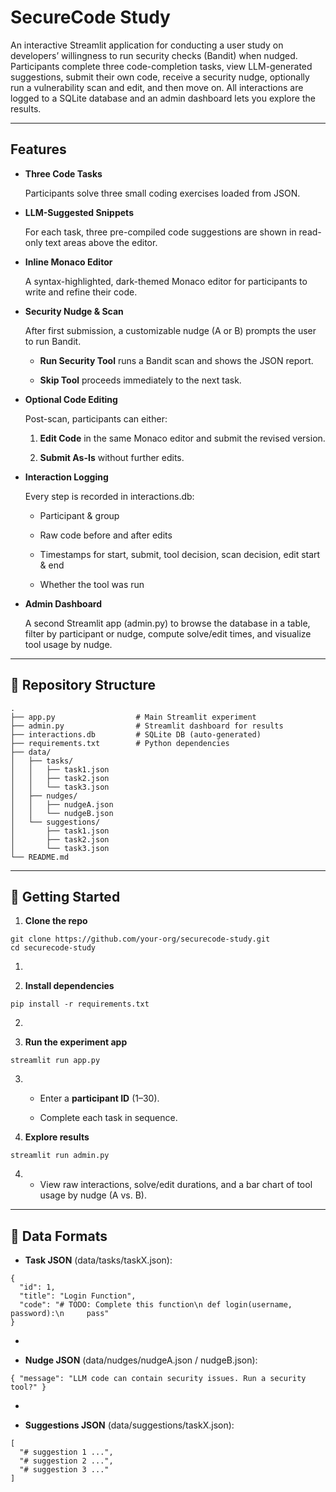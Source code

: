 
# **SecureCode Study**

  

An interactive Streamlit application for conducting a user study on developers’ willingness to run security checks (Bandit) when nudged. Participants complete three code-completion tasks, view LLM-generated suggestions, submit their own code, receive a security nudge, optionally run a vulnerability scan and edit, and then move on. All interactions are logged to a SQLite database and an admin dashboard lets you explore the results.

----------

## Features

-   **Three Code Tasks**
    
    Participants solve three small coding exercises loaded from JSON.
    
-   **LLM-Suggested Snippets**
    
    For each task, three pre-compiled code suggestions are shown in read-only text areas above the editor.
    
-   **Inline Monaco Editor**
    
    A syntax-highlighted, dark-themed Monaco editor for participants to write and refine their code.
    
-   **Security Nudge & Scan**
    
    After first submission, a customizable nudge (A or B) prompts the user to run Bandit.
    
    -   **Run Security Tool**  runs a Bandit scan and shows the JSON report.
        
    -   **Skip Tool**  proceeds immediately to the next task.
        
    
-   **Optional Code Editing**
    
    Post-scan, participants can either:
    
    1.  **Edit Code**  in the same Monaco editor and submit the revised version.
        
    2.  **Submit As-Is**  without further edits.
        
    
-   **Interaction Logging**
    
    Every step is recorded in  interactions.db:
    
    -   Participant & group
        
    -   Raw code before and after edits
        
    -   Timestamps for start, submit, tool decision, scan decision, edit start & end
        
    -   Whether the tool was run
        
    
-   **Admin Dashboard**
    
    A second Streamlit app (admin.py) to browse the database in a table, filter by participant or nudge, compute solve/edit times, and visualize tool usage by nudge.
    

----------

## **📁 Repository Structure**

```
.
├── app.py                  # Main Streamlit experiment
├── admin.py                # Streamlit dashboard for results
├── interactions.db         # SQLite DB (auto-generated)
├── requirements.txt        # Python dependencies
├── data/
│   ├── tasks/
│   │   ├── task1.json
│   │   ├── task2.json
│   │   └── task3.json
│   ├── nudges/
│   │   ├── nudgeA.json
│   │   └── nudgeB.json
│   └── suggestions/
│       ├── task1.json
│       ├── task2.json
│       └── task3.json
└── README.md
```

  

----------

## **🚀 Getting Started**

1.  **Clone the repo**
    

```
git clone https://github.com/your-org/securecode-study.git
cd securecode-study
```

1.    
    
2.  **Install dependencies**
    

```
pip install -r requirements.txt
```

2.    
    
3.  **Run the experiment app**
    

```
streamlit run app.py
```

3.  -   Enter a  **participant ID**  (1–30).
        
    -   Complete each task in sequence.
        
    
4.  **Explore results**
    

```
streamlit run admin.py
```

4.  -   View raw interactions, solve/edit durations, and a bar chart of tool usage by nudge (A vs. B).
        
    

----------

## **📄 Data Formats**

-   **Task JSON** (data/tasks/taskX.json):
    

```
{
  "id": 1,
  "title": "Login Function",
  "code": "# TODO: Complete this function\n def login(username, password):\n     pass"
}
```

-     
    
-   **Nudge JSON** (data/nudges/nudgeA.json / nudgeB.json):
    

```
{ "message": "LLM code can contain security issues. Run a security tool?" }
```

-     
    
-   **Suggestions JSON** (data/suggestions/taskX.json):
    

```
[
  "# suggestion 1 ...",
  "# suggestion 2 ...",
  "# suggestion 3 ..."
]
```

  

